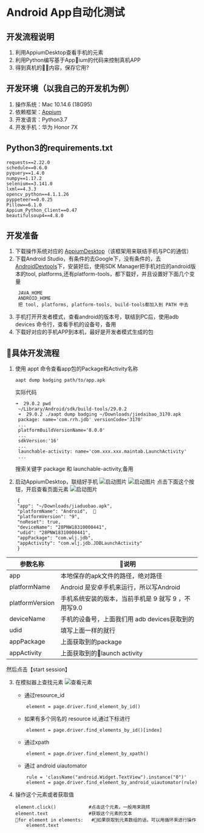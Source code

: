 # Android App自动化测试

## 开发流程说明
1. 利用AppiumDesktop查看手机的元素
2. 利用Python编写基于Appium的代码来控制真机APP
3. 得到真机的内容，保存它用?

## 开发环境（以我自己的开发机为例）
1. 操作系统：Mac 10.14.6 (18G95)
2. 依赖框架：[Appium](https://github.com/appium/appium)
3. 开发语言：Python3.7
4. 开发手机：华为 Honor 7X

## Python3的requirements.txt
```
requests==2.22.0
schedule==0.6.0
pyquery==1.4.0
numpy==1.17.2
selenium==3.141.0
lxml==4.3.3
opencv_python==4.1.1.26
pyppeteer==0.0.25
Pillow==6.1.0
Appium_Python_Client==0.47
beautifulsoup4==4.8.0
```
## 开发准备
1. 下载操作系统对应的 [AppiumDesktop](https://github.com/appium/appium-desktop)（该框架用来联结手机与PC的通信）
2. 下载Android Studio，有条件的去Google下，没有条件的，去 [AndroidDevtools](https://www.androiddevtools.cn/)下，安装好后，使用SDK Manager把手机对应的android版本的tool, platforms,还有platform-tools，都下载好，并且设置好下面几个变量
   ```
    JAVA_HOME
    ANDROID_HOME
    把 tool, platforms, platform-tools, build-tools都加入到 PATH 中去
   ```
3. 手机打开开发者模式，查看android的版本号，联结到PC后，使用adb devices 命令行，查看手机的设备号，备用
4. 下载好对应的手机APP到本机，最好是开发者模式生成的包

## 具体开发流程
1. 使用 appt 命令查看app包的Package和Activity名称
   ```
   aapt dump badging path/to/app.apk
   ```
    实际代码
   ```
   ➜  29.0.2 pwd
    ~/Library/Android/sdk/build-tools/29.0.2
    ➜  29.0.2 ./aapt dump badging ~/Downloads/jiedaibao_3170.apk
    package: name='com.rrh.jdb' versionCode='3170' 
    ...
    platformBuildVersionName='8.0.0'
    ...
    sdkVersion:'16'
    ...
    launchable-activity: name='com.xxx.xxx.maintab.LaunchActivity'
    ...  
   ```
   搜索关键字 package 和 launchable-activity,备用

2. 启动AppiumDesktop，联结好手机
![启动图片](../images/ad_1.jpeg)
![启动图片](../images/ad_2.jpeg)
点击下面这个按钮，开启查看页面元素
![启动图片](../images/ad_3.jpeg)

```
    {
    "app": "~/Downloads/jiaduobao.apk",
    "platformName": "Android",  
    "platformVersion": "9",
    "noReset": true,
    "deviceName": "28PNW18310000441",
    "udid": "28PNW18310000441",
    "appPackage": "com.wlj.jdb",
    "appActivity": "com.wlj.jdb.JDBLaunchActivity"
    }
```

参数名称|说明
---|---
app|本地保存的apk文件的路径，绝对路径
platformName | Android 是安卓手机来运行，所以写Android
platformVersion | 手机系统安装的版本，当前手机是 9 就写 9 ，不用写9.0
deviceName| 手机的设备号，上面我们用 adb devices获取到的
udid | 填写上面一样的就行
appPackage | 上面获取到的package 
appActivity | 上面获取到的launch activity

然后点击【start session】

3. 在模拟器上查找元素
![查看元素](../images/ad_4.jpeg)

   * 通过resource_id
    ```
        element = page.driver.find_element_by_id()
    ```
   * 如果有多个同名的 resource id,通过下标进行
    ```
        element = page.driver.find_elements_by_id()[index]
    ```
   * 通过xpath
    ```
        element = page.driver.find_element_by_xpath()
    ```
   * 通过 android uiautomator
    ```
        rule = 'className("android.Widget.TextView").instance("0")'
        element = page.driver.find_element_by_android_uiautomator(rule)
    ```

4. 操作这个元素或者获取值
   
    ```
    element.click()            #点击这个元素，一般用来跳转
    element.text               #获取这个元素的文本
    for element in elements:   #如果获取到元素数组的话，可以用循环来进行操作
        element.text
   ```
